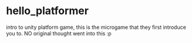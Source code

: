 # hello_platformer
intro to unity platform game, this is the microgame that they first introduce you to. NO original thought went into this :p